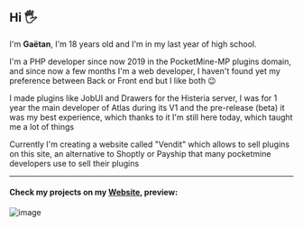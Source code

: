 ## Hi 🖐️

I'm **Gaëtan**, I'm 18 years old and I'm in my last year of high school.

I'm a PHP developer since now 2019 in the PocketMine-MP plugins domain, and since now a few months I'm a web developer, I haven't found yet my preference between Back or Front end but I like both 😉

I made plugins like JobUI and Drawers for the Histeria server, I was for 1 year the main developer of Atlas during its V1 and the pre-release (beta) it was my best experience, which thanks to it I'm still here today, which taught me a lot of things

Currently I'm creating a website called "Vendit" which allows to sell plugins on this site, an alternative to Shoptly or Payship that many pocketmine developers use to sell their plugins

---

#### Check my projects on my [Website](https://steellgold.fr), preview:
![image](https://user-images.githubusercontent.com/51505384/197396519-de19ddb1-0a4c-4d11-bfe4-737a51fc9d5e.png)
